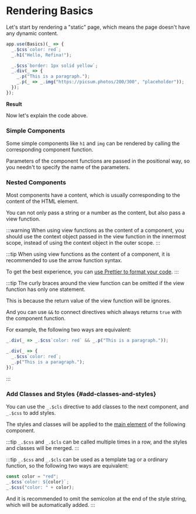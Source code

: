 <script setup>
import StaticPageVue from "../../snippets/static-page.r.vue";
</script>

# Rendering Basics

Let's start by rendering a "static" page, which means the page doesn't have any dynamic content.

```ts
app.use(Basics)(_ => {
  _.$css`color: red`;
  _.h1("Hello, Refina!");

  _.$css`border: 1px solid yellow`;
  _.div(_ => {
    _.p("This is a paragraph.");
    _.p(_ => _.img("https://picsum.photos/200/300", "placeholder"));
  });
});
```

**Result**

<StaticPageVue />

Now let's explain the code above.

### Simple Components

Some simple components like `h1` and `img` can be rendered by calling the corresponding component function.

Parameters of the component functions are passed in the positional way, so you needn't to specify the name of the parameters.

### Nested Components

Most components have a content, which is usually corresponding to the content of the HTML element.

You can not only pass a string or a number as the content, but also pass a view function.

:::warning
When using view functions as the content of a component, you should use the context object passed in the view function in the innermost scope, instead of using the context object in the outer scope.
:::

:::tip
When using view functions as the content of a component, it is recommended to use the arrow function syntax.

To get the best experience, you can [use Prettier to format your code](../quick-start#use-prettier).
:::

:::tip
The curly braces around the view function can be omitted if the view function has only one statement.

This is because the return value of the view function will be ignores.

And you can use `&&` to connect directives which always returns `true` with the component function.

For example, the following two ways are equivalent:

```ts
_.div(_ => _.$css`color: red` && _.p("This is a paragraph."));
```

```ts
_.div(_ => {
  _.$css`color: red`;
  _.p("This is a paragraph.");
});
```

:::

### Add Classes and Styles {#add-classes-and-styles}

You can use the `_.$cls` directive to add classes to the next component, and `_.$css` to add styles.

The styles and classes will be applied to the [main element](./component.md#main-element) of the following component.

:::tip
`_.$css` and `_.$cls` can be called multiple times in a row, and the styles and classes will be merged.
:::

:::tip
`_.$css` and `_.$cls` can be used as a template tag or a ordinary function, so the following two ways are equivalent:

```ts
const color = "red";
_.$css`color: ${color}`;
_.$css("color: " + color);
```

And it is recommended to omit the semicolon at the end of the style string, which will be automatically added.
:::
